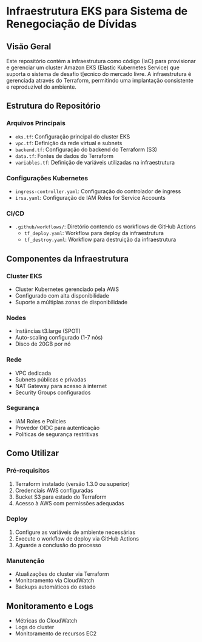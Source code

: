 # Infraestrutura EKS para Sistema de Renegociação de Dívidas

## Visão Geral

Este repositório contém a infraestrutura como código (IaC) para provisionar e gerenciar um cluster Amazon EKS (Elastic Kubernetes Service) que suporta o sistema de desafio t[ecnico do mercado livre. A infraestrutura é gerenciada através do Terraform, permitindo uma implantação consistente e reproduzível do ambiente.

## Estrutura do Repositório

### Arquivos Principais

- `eks.tf`: Configuração principal do cluster EKS
- `vpc.tf`: Definição da rede virtual e subnets
- `backend.tf`: Configuração do backend do Terraform (S3)
- `data.tf`: Fontes de dados do Terraform
- `variables.tf`: Definição de variáveis utilizadas na infraestrutura

### Configurações Kubernetes

- `ingress-controller.yaml`: Configuração do controlador de ingress
- `irsa.yaml`: Configuração de IAM Roles for Service Accounts

### CI/CD

- `.github/workflows/`: Diretório contendo os workflows de GitHub Actions
  - `tf_deploy.yaml`: Workflow para deploy da infraestrutura
  - `tf_destroy.yaml`: Workflow para destruição da infraestrutura

## Componentes da Infraestrutura

### Cluster EKS

- Cluster Kubernetes gerenciado pela AWS
- Configurado com alta disponibilidade
- Suporte a múltiplas zonas de disponibilidade

### Nodes

- Instâncias t3.large (SPOT)
- Auto-scaling configurado (1-7 nós)
- Disco de 20GB por nó

### Rede

- VPC dedicada
- Subnets públicas e privadas
- NAT Gateway para acesso à internet
- Security Groups configurados

### Segurança

- IAM Roles e Policies
- Provedor OIDC para autenticação
- Políticas de segurança restritivas

## Como Utilizar

### Pré-requisitos

1. Terraform instalado (versão 1.3.0 ou superior)
2. Credenciais AWS configuradas
3. Bucket S3 para estado do Terraform
4. Acesso à AWS com permissões adequadas

### Deploy

1. Configure as variáveis de ambiente necessárias
2. Execute o workflow de deploy via GitHub Actions
3. Aguarde a conclusão do processo

### Manutenção

- Atualizações do cluster via Terraform
- Monitoramento via CloudWatch
- Backups automáticos do estado

## Monitoramento e Logs

- Métricas do CloudWatch
- Logs do cluster
- Monitoramento de recursos EC2
